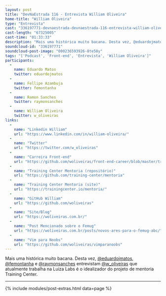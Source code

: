 ```yaml
---
layout: post
title: "DevNaEstrada 116 - Entrevista William Oliveira"
home-title: "William Oliveira"
type: "Entrevista"
cast: "336197771-devnaestrada-devnaestrada-116-entrevista-william-oliveira.mp3"
cast-length: "67325005"
cast-time: "01:33:33"
description: "Mais uma histórica muito bacana. Desta vez, @eduardojmatos, @femontanha e @raymonsanches entrevistam @w_oliveiras que atualmente trabalha na Luiza Labs é o idealizador do projeto de mentoria Training Center."
soundcloud-id: "336197771"
soundcloud-post-image: "000236593926-8te58y"
tags: "['Podcast', 'Front-end', 'Entrevista', 'William Oliveira']"
participants:
  -
    name: Eduardo Matos
    twitter: eduardojmatos
  -
    name: Fellipe Azambuja
    twitter: femontanha
  -
    name: Ramon Sanches
    twitter: raymonsanches
  -
    name: William Oliveira
    twitter: w_oliveiras
links:
  -
    name: "Linkedin William"
    url: "https://www.linkedin.com/in/william-oliveira/"
  -
    name: "Twitter"
    url: "https://twitter.com/w_oliveiras"
  -
    name: "Carreira Front-end"
    url: "https://github.com/woliveiras/front-end-career/blob/master/translations/pt-br/README.md"
  -
    name: "Training Center Mentoria (repositório)"
    url: "https://github.com/training-center/mentoria"
  -
    name: "Training Center Mentoria (site)"
    url: "https://trainingcenter.io/mentoria/"
  -
    name: "GitHub William"
    url: "https://github.com/woliveiras"
  -
    name: "Site/Blog"
    url: "https://woliveiras.com.br/"
  -
    name: "Post Mencionado sobre o Femug"
    url: "https://woliveiras.com.br/posts/novos-ares-para-o-femug-abc/"
  -
    name: "Vim para Noobs"
    url: "https://github.com/woliveiras/vimparanoobs"
---
```


Mais uma histórica muito bacana. Desta vez, [@eduardojmatos](http://twitter.com/eduardojmatos), [@femontanha](https://twitter.com/femontanha) e [@raymonsanches](https://twitter.com/raymonsanches) entrevistam [@w_oliveiras](https://twitter.com/w_oliveiras) que atualmente trabalha na Luiza Labs é o idealizador do projeto de mentoria Training Center.

---

{% include modules/post-extras.html data=page %}
